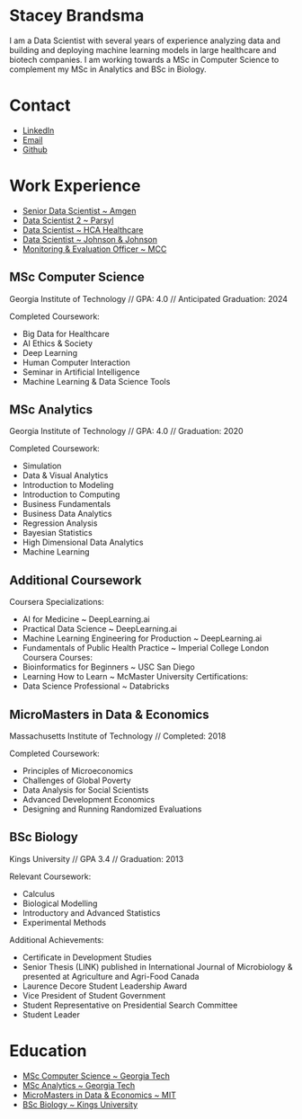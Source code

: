 # Stacey Brandsma
I am a Data Scientist with several years of experience analyzing data
and building and deploying machine learning models in large healthcare
and biotech companies.  I am working towards a MSc in Computer Science
to complement my MSc in Analytics and BSc in Biology.  

# Contact
- [LinkedIn](www.linkedin.com/in/staceybrandsma)
- [Email](stacey.data.science@gmail.com)
- [Github](www.github.com/staceybrandsma)

# Work Experience
- [Senior Data Scientist ~ Amgen](./sds-amgen.md)
- [Data Scientist 2 ~ Parsyl](./ds-parsyl.md)
- [Data Scientist ~ HCA Healthcare](./ds-hca.md)
- [Data Scientist ~ Johnson & Johnson](./ds-jj.md)
- [Monitoring & Evaluation Officer ~ MCC](./me-mcc.md)

## MSc Computer Science
Georgia Institute of Technology // GPA: 4.0 // Anticipated Graduation:
2024

Completed Coursework:
- Big Data for Healthcare
- AI Ethics & Society
- Deep Learning
- Human Computer Interaction
- Seminar in Artificial Intelligence
- Machine Learning & Data Science Tools

## MSc Analytics
Georgia Institute of Technology // GPA: 4.0 // Graduation: 2020

Completed Coursework:
- Simulation
- Data & Visual Analytics
- Introduction to Modeling
- Introduction to Computing
- Business Fundamentals
- Business Data Analytics
- Regression Analysis
- Bayesian Statistics
- High Dimensional Data Analytics
- Machine Learning

## Additional Coursework
Coursera Specializations:
- AI for Medicine ~ DeepLearning.ai
- Practical Data Science ~ DeepLearning.ai
- Machine Learning Engineering for Production ~ DeepLearning.ai
- Fundamentals of Public Health Practice ~ Imperial College London
Coursera Courses:
- Bioinformatics for Beginners ~ USC San Diego
- Learning How to Learn ~ McMaster University
Certifications:
- Data Science Professional ~ Databricks

## MicroMasters in Data & Economics
Massachusetts Institute of Technology // Completed: 2018

Completed Coursework:
- Principles of Microeconomics
- Challenges of Global Poverty
- Data Analysis for Social Scientists
- Advanced Development Economics
- Designing and Running Randomized Evaluations

## BSc Biology
Kings University // GPA 3.4 // Graduation: 2013

Relevant Coursework:
- Calculus
- Biological Modelling
- Introductory and Advanced Statistics
- Experimental Methods

Additional Achievements:
- Certificate in Development Studies
- Senior Thesis (LINK) published in International Journal of Microbiology & presented at Agriculture and Agri-Food Canada
- Laurence Decore Student Leadership Award
- Vice President of Student Government
- Student Representative on Presidential Search Committee
- Student Leader

# Education
- [MSc Computer Science ~ Georgia Tech](./omscs.md)
- [MSc Analytics ~ Georgia Tech](./omsa.md)
- [MicroMasters in Data & Economics ~ MIT](./dedp.md)
- [BSc Biology ~ Kings University](./bsc.md)

